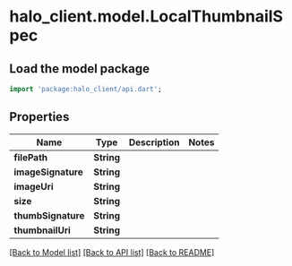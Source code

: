 # halo_client.model.LocalThumbnailSpec

## Load the model package
```dart
import 'package:halo_client/api.dart';
```

## Properties
Name | Type | Description | Notes
------------ | ------------- | ------------- | -------------
**filePath** | **String** |  | 
**imageSignature** | **String** |  | 
**imageUri** | **String** |  | 
**size** | **String** |  | 
**thumbSignature** | **String** |  | 
**thumbnailUri** | **String** |  | 

[[Back to Model list]](../README.md#documentation-for-models) [[Back to API list]](../README.md#documentation-for-api-endpoints) [[Back to README]](../README.md)


